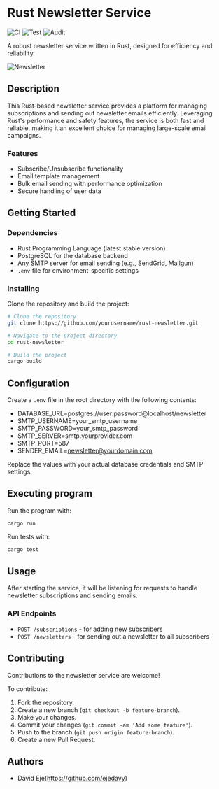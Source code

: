 # Rust Newsletter Service
![CI](https://github.com/Ejedavy/newsletter/actions/workflows/ci.yaml/badge.svg)
![Test](https://github.com/Ejedavy/newsletter/actions/workflows/test.yaml/badge.svg)
![Audit](https://github.com/Ejedavy/newsletter/actions/workflows/audit.yaml/badge.svg)

A robust newsletter service written in Rust, designed for efficiency and reliability.

<!-- Badges -->


![Newsletter](https://www.activecampaign.com/wp-content/uploads/2023/08/Newsletter.jpg)

## Description

This Rust-based newsletter service provides a platform for managing subscriptions and sending out newsletter emails efficiently. Leveraging Rust's performance and safety features, the service is both fast and reliable, making it an excellent choice for managing large-scale email campaigns.

### Features

- Subscribe/Unsubscribe functionality
- Email template management
- Bulk email sending with performance optimization
- Secure handling of user data

## Getting Started

### Dependencies

- Rust Programming Language (latest stable version)
- PostgreSQL for the database backend
- Any SMTP server for email sending (e.g., SendGrid, Mailgun)
- `.env` file for environment-specific settings

### Installing

Clone the repository and build the project:

```bash
# Clone the repository
git clone https://github.com/yourusername/rust-newsletter.git

# Navigate to the project directory
cd rust-newsletter

# Build the project
cargo build
```

## Configuration

Create a `.env` file in the root directory with the following contents:

- DATABASE_URL=postgres://user:password@localhost/newsletter
- SMTP_USERNAME=your_smtp_username
- SMTP_PASSWORD=your_smtp_password
- SMTP_SERVER=smtp.yourprovider.com
- SMTP_PORT=587
- SENDER_EMAIL=newsletter@yourdomain.com

Replace the values with your actual database credentials and SMTP settings.

## Executing program

Run the program with:

```bash
cargo run
```


Run tests with:

```bash
cargo test
```


## Usage

After starting the service, it will be listening for requests to handle newsletter subscriptions and sending emails.

### API Endpoints

- `POST /subscriptions` - for adding new subscribers
- `POST /newsletters` - for sending out a newsletter to all subscribers

## Contributing

Contributions to the newsletter service are welcome!

To contribute:

1. Fork the repository.
2. Create a new branch (`git checkout -b feature-branch`).
3. Make your changes.
4. Commit your changes (`git commit -am 'Add some feature'`).
5. Push to the branch (`git push origin feature-branch`).
6. Create a new Pull Request.

## Authors

- David Eje(https://github.com/ejedavy)

